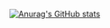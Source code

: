 [![Anurag's GitHub stats](https://github-readme-stats.vercel.app/api?username=anuraghazra)](https://github.com/Chascy/github-readme-stats)
